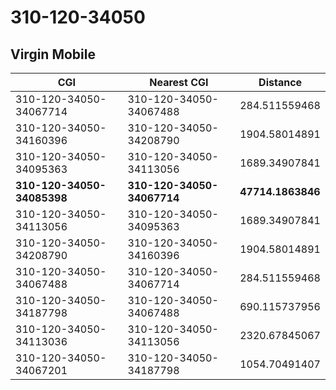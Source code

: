 # 310-120-34050
## Virgin Mobile


| CGI | Nearest CGI | Distance |
|-----|-------------|----------|
| 310-120-34050-34067714 | 310-120-34050-34067488 | 284.511559468 |
| 310-120-34050-34160396 | 310-120-34050-34208790 | 1904.58014891 |
| 310-120-34050-34095363 | 310-120-34050-34113056 | 1689.34907841 |
| **310-120-34050-34085398** | **310-120-34050-34067714** | **47714.1863846** |
| 310-120-34050-34113056 | 310-120-34050-34095363 | 1689.34907841 |
| 310-120-34050-34208790 | 310-120-34050-34160396 | 1904.58014891 |
| 310-120-34050-34067488 | 310-120-34050-34067714 | 284.511559468 |
| 310-120-34050-34187798 | 310-120-34050-34067488 | 690.115737956 |
| 310-120-34050-34113036 | 310-120-34050-34113056 | 2320.67845067 |
| 310-120-34050-34067201 | 310-120-34050-34187798 | 1054.70491407 |
